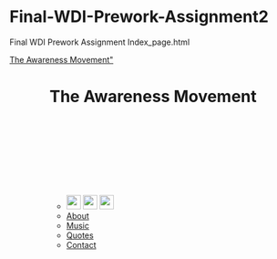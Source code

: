 # Final-WDI-Prework-Assignment2
Final WDI Prework Assignment
Index_page.html

<!DOCTYPE html>
<html>
<head>
	<a href="Awareness_Movement_About.html" title="The Awareness Movement" id="The-Awareness-Movement">The Awareness Movement"</a>
	<link rel="stylesheet" type="text/css" href="index_page.css">
	<title>The Awareness Movement</title>
	<style>
ul {
	display: block;
	float: left;
    list-style-type: circle;
    margin: 25px;
    padding: 25px;
    overflow: hidden;
}

li {
    display: inline;
    margin: 7px;
    padding: 0px;
    font-size: 1.75em;
 
a {
	display: block;
	width: 60px;
}
}
</style>
</head>
<body>
	<div id="Header"><header>
		<h1>The Awareness Movement</h1></div>
	</header>
<div class="Navigation">
</ul>	
	</div>
	<ul class="navigation">
		<ul>
			<li>
				<a href="http://www.facebook.com" target="blank" title="Facebook"> <img src="images/FB-f-Logo__blue_57.png" style="width:25px;height:25px;"></a>
				<a href="http://www.twitter.com" target="blank" title="Twitter"> <img src="images/PNG/twitter.png" style="width:25px;height:25px;"></a>
				<a href="http://www.instagram.com" target="blank" title="Instagram"> <img src="images/PNG/instagram.png" style="width:25px;height:25px;"></a>
			</li>
				<li><a href="Awareness_Movement_About.html">About</a></li>
				<li><a href="music_page.html">Music</a></li>
				<li><a href="quotes_page.html">Quotes</a></li>
				<li><a href="contact_page.html">Contact</a></li>
		</ul>
	</nav>
</body>
</html>
